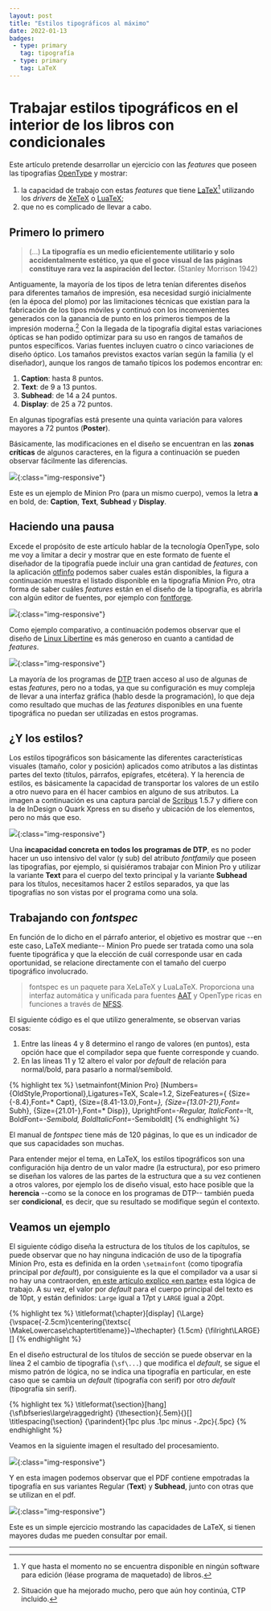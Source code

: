 ```yaml
---
layout: post
title: "Estilos tipográficos al máximo"
date: 2022-01-13
badges:
 - type: primary
   tag: tipografía
 - type: primary
   tag: LaTeX
---
```


# Trabajar estilos tipográficos en el interior de los libros con condicionales

Este artículo pretende desarrollar un ejercicio con las *features* que poseen las tipografías [OpenType](https://es.wikipedia.org/wiki/OpenType) y mostrar:

<!--more-->

1. la capacidad de trabajo con estas *features* que tiene [LaTeX](https://es.wikipedia.org/wiki/LaTeX)[^poder] utilizando los *drivers* de [XeTeX](https://es.wikipedia.org/wiki/XeTeX) o [LuaTeX](https://en.wikipedia.org/wiki/LuaTeX);
2. que no es complicado de llevar a cabo.

## Primero lo primero

> (...) **La tipografía es un medio eficientemente utilitario y solo accidentalmente estético, ya que el goce visual de las páginas constituye rara vez la aspiración del lector.** (Stanley Morrison 1942)

Antiguamente, la mayoría de los tipos de letra tenían diferentes diseños para diferentes tamaños de impresión, esa necesidad surgió inicialmente (en la época del plomo) por las limitaciones técnicas que existían para la fabricación de los tipos móviles y continuó con los inconvenientes generados con la ganancia de punto en los primeros tiempos de la impresión moderna.[^ganancia] Con la llegada de la tipografía digital estas variaciones ópticas se han podido optimizar para su uso en rangos de tamaños de puntos específicos. Varias fuentes incluyen cuatro o cinco variaciones de diseño óptico. Los tamaños previstos exactos varían según la familia (y el diseñador), aunque los rangos de tamaño típicos los podemos encontrar en:

1. **Caption**: hasta 8 puntos.
2. **Text**: de 9 a 13 puntos.
3. **Subhead**: de 14 a 24 puntos.
4. **Display**: de 25 a 72 puntos.

En algunas tipografías está presente una quinta variación para valores mayores a 72 puntos (**Poster**).

Básicamente, las modificaciones en el diseño se encuentran en las **zonas críticas** de algunos caracteres, en la figura a continuación se pueden observar fácilmente las diferencias.

![]({{site.baseurl}}/assets/img/letraA.png){:class="img-responsive"}

Este es un ejemplo de Minion Pro (para un mismo cuerpo), vemos la letra **a** en bold, de: **Caption**, **Text**, **Subhead** y **Display**.

## Haciendo una pausa

Excede el propósito de este artículo hablar de la tecnología OpenType, solo me voy a limitar a decir y mostrar que en este formato de fuente el diseñador de la tipografía puede incluir una gran cantidad de *features*, con la aplicación [otfinfo](https://www.lcdf.org/type/otfinfo.1.html) podemos saber cuales están disponibles, la figura a continuación muestra el listado disponible en la tipografía Minion Pro, otra forma de saber cuáles *features* están en el diseño de la tipografía, es abrirla con algún editor de fuentes, por ejemplo con [fontforge](https://fontforge.org/en-US/).

![]({{site.baseurl}}/assets/img/dolphin1.png){:class="img-responsive"}

Como ejemplo comparativo, a continuación podemos observar que el diseño de [Linux Libertine](http://linuxlibertine.sourceforge.net/Libertine-EN.html) es más generoso en cuanto a cantidad de *features*.

![]({{site.baseurl}}/assets/img/libertine.png){:class="img-responsive"}

La mayoría de los programas de [DTP](https://es.wikipedia.org/wiki/Autoedici%C3%B3n) traen acceso al uso de algunas de estas *features*, pero no a todas, ya que su configuración es muy compleja de llevar a una interfaz gráfica (hablo desde la programación), lo que deja como resultado que muchas de las *features* disponibles en una fuente tipográfica no puedan ser utilizadas en estos programas.

## ¿Y los estilos?

Los estilos tipográficos son básicamente las diferentes características visuales (tamaño, color y posición) aplicados como atributos a las distintas partes del texto (títulos, párrafos, epígrafes, etcétera). Y la herencia de estilos, es básicamente la capacidad de transportar los valores de un estilo a otro nuevo para en él hacer cambios en alguno de sus atributos. La imagen a continuación es una captura parcial de [Scribus](https://www.scribus.net/) 1.5.7 y difiere con la de InDesign o Quark Xpress en su diseño y ubicación de los elementos, pero no más que eso.

![]({{site.baseurl}}/assets/img/scribus.png){:class="img-responsive"}

Una **incapacidad concreta en todos los programas de DTP**, es no poder hacer un uso intensivo del valor (y sub) del atributo *fontfamily* que poseen las tipografías, por ejemplo, si quisiéramos trabajar con Minion Pro y utilizar la variante **Text** para el cuerpo del texto principal y la variante **Subhead** para los títulos, necesitamos hacer 2 estilos separados, ya que las tipografías no son vistas por el programa como una sola.

## Trabajando con *fontspec*

En función de lo dicho en el párrafo anterior, el objetivo es mostrar que --en este caso, LaTeX mediante-- Minion Pro puede ser tratada como una sola fuente tipográfica y que la elección de cuál corresponde usar en cada oportunidad, se relacione directamente con el tamaño del cuerpo tipográfico involucrado.

> fontspec es un paquete para XeLaTeX y LuaLaTeX. Proporciona una interfaz automática y unificada para fuentes [AAT](https://es.wikipedia.org/wiki/Ligadura_(tipograf%C3%ADa)) y OpenType ricas en funciones a través de [NFSS](https://www.ctan.org/pkg/nfssfont).

El siguiente código es el que utilizo generalmente, se observan varias cosas:

1. Entre las líneas 4 y 8 determino el rango de valores (en puntos), esta opción hace que el compilador sepa que fuente corresponde y cuando.
2. En las líneas 11 y 12 altero el valor por *default* de relación para normal/bold, para pasarlo a normal/semibold.

{% highlight tex %}
\setmainfont{Minion Pro}
[Numbers={OldStyle,Proportional},Ligatures=TeX,
Scale=1.2,
SizeFeatures={
        {Size={-8.4},Font=* Capt},
        {Size={8.41-13.0},Font=*},
        {Size={13.01-21},Font=* Subh},
        {Size={21.01-},Font=* Disp}},
UprightFont=*-Regular,
ItalicFont=*-It,
BoldFont=*-Semibold,
BoldItalicFont=*-SemiboldIt]
{% endhighlight %}

El manual de *fontspec* tiene más de 120 páginas, lo que es un indicador de que sus capacidades son muchas.

Para entender mejor el tema, en LaTeX, los estilos tipográficos son una configuración hija dentro de un valor madre (la estructura), por eso primero se diseñan los valores de las partes de la estructura que a su vez contienen a otros valores, por ejemplo los de diseño visual, esto hace posible que la **herencia** --como se la conoce en los programas de DTP-- también pueda ser **condicional**, es decir, que su resultado se modifique según el contexto.

## Veamos un ejemplo

El siguiente código diseña la estructura de los títulos de los capítulos, se puede observar que no hay ninguna indicación de uso de la tipografía Minion Pro, esta es definida en la orden `\setmainfont` (como tipografía principal por *default*), por consiguiente es la que el compilador va a usar si no hay una contraorden, [en este artículo explico «en parte»](http://albertomoyano.xyz/posts/abrev/) esta lógica de trabajo. A su vez, el valor por *default* para el cuerpo principal del texto es de 10pt, y están definidos: `Large` igual a 17pt y `LARGE` igual a 20pt.

{% highlight tex %}
\titleformat{\chapter}[display]
{\Large}
{\vspace{-2.5cm}\centering{\textsc{
    \MakeLowercase\chaptertitlename}}~\thechapter}
{1.5cm}
{\filright\LARGE}
[]
{% endhighlight %}

En el diseño estructural de los títulos de sección se puede observar en la línea 2 el cambio de tipografía (`\sf\...`) que modifica el *default*, se sigue el mismo patrón de lógica, no se indica una tipografía en particular, en este caso que se cambia un *default* (tipografía con serif) por otro *default* (tipografía sin serif).

{% highlight tex %}
\titleformat{\section}[hang]
{\sf\bfseries\large\raggedright}
{\thesection}{.5em}{}[]
\titlespacing{\section}
{\parindent}{1pc plus .1pc minus -.2pc}{.5pc}
{% endhighlight %}

Veamos en la siguiente imagen el resultado del procesamiento.

![]({{site.baseurl}}/assets/img/ejemplo-minion1.png){:class="img-responsive"}

Y en esta imagen podemos observar que el PDF contiene empotradas la tipografía en sus variantes Regular (**Text**) y **Subhead**, junto con otras que se utilizan en el pdf.

![]({{site.baseurl}}/assets/img/ejemplo-minion2.png){:class="img-responsive"}

Este es un simple ejercicio mostrando las capacidades de LaTeX, si tienen mayores dudas me pueden consultar por email.

----

[^poder]: Y que hasta el momento no se encuentra disponible en ningún software para edición (léase programa de maquetado) de libros.

[^ganancia]: Situación que ha mejorado mucho, pero que aún hoy continúa, CTP incluido.

